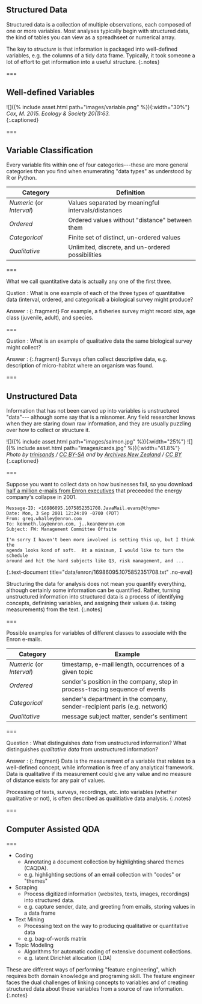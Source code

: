 ---
---

## Structured Data

Structured data is a collection of multiple observations, each composed of one
or more variables. Most analyses typically begin with structured data, the kind
of tables you can view as a spreadhseet or numerical array.

The key to *structure* is that information is packaged into well-defined
variables, e.g. the columns of a tidy data frame. Typically, it took someone a
lot of effort to get information into a useful structure.
{:.notes}

===

## Well-defined Variables

![]({% include asset.html path="images/variable.png" %}){:width="30%"}  
*Cox, M. 2015. Ecology & Society 20(1):63.*  
{:.captioned}

===

## Variable Classification

Every variable fits within one of four categories---these are more general categories
than you find when enumerating "data types" as understood by R or Python.

| Category | Definition |
|----------|------------|
| *Numeric* (or *Interval*) | Values separated by meaningful intervals/distances |
| *Ordered*               | Ordered values without "distance" between them |
| *Categorical*           | Finite set of distinct, un-ordered values |
| *Qualitative*           | Unlimited, discrete, and un-ordered possibilities |

===

What we call quantitative data is actually any one of the first three.

Qustion
: What is one example of each of the three types of quantitative data (interval,
ordered, and categorical) a biological survey might produce?

Answer
: {:.fragment} For example, a fisheries survey might record size, age class
(juvenile, adult), and species.

===

Qustion
: What is an example of qualitative data the same biological survey might
collect?

Answer
: {:.fragment} Surveys often collect descriptive data, e.g. description of
micro-habitat where an organism was found.

===

## Unstructured Data

Information that has not been carved up into variables is unstructured "data"---
although some say that is a misnomer. Any field researcher knows when they are
staring down raw information, and they are usually puzzling over how to collect
or structure it.

![]({% include asset.html path="images/salmon.jpg" %}){:width="25%"} ![]({% include asset.html path="images/cards.jpg" %}){:width="41.8%"}  
*Photo by [trinisands](https://www.flickr.com/photos/50680623@N04) / [CC BY-SA](https://creativecommons.org/licenses/by-sa/2.0/) and by [Archives New Zealand](https://www.flickr.com/photos/archivesnz/) / [CC BY](https://creativecommons.org/licenses/by/2.0/)*
{:.captioned}

===

Suppose you want to collect data on how businesses fail, so you download [half a
million e-mails from Enron executives](https://www.cs.cmu.edu/~./enron/) that
preceeded the energy company's collapse in 2001.

~~~
Message-ID: <16986095.1075852351708.JavaMail.evans@thyme>
Date: Mon, 3 Sep 2001 12:24:09 -0700 (PDT)
From: greg.whalley@enron.com
To: kenneth.lay@enron.com, j..kean@enron.com
Subject: FW: Management Committee Offsite

I'm sorry I haven't been more involved is setting this up, but I think the
agenda looks kond of soft.  At a minimum, I would like to turn the schedule
around and hit the hard subjects like Q3, risk management, and ...
~~~
{:.text-document title="data/enron/16986095.1075852351708.txt" .no-eval}

Structuring the data for analysis does not mean you quantify everything,
although certainly some information can be quantified. Rather, turning
unstructured information into structured data is a process of identifying
concepts, definining variables, and assigning their values (i.e. taking
measurements) from the text.
{:.notes}

===

Possible examples for variables of different classes to associate with the Enron e-mails.

| Category | Example |
|----------|---------|
| *Numeric* (or *Interval*) | timestamp, e-mail length, occurrences of a given topic |
| *Ordered* | sender's position in the company, step in process-tracing sequence of events |
| *Categorical* | sender's department in the company, sender-recipient paris (e.g. network) |
| *Qualitative* | message subject matter, sender's sentiment |

===

Question
: What distinguishes *data* from unstructured information? What distinguishes *qualitative data* from unstructured information?

Answer
: {:.fragment} Data is the measurement of a variable that relates to a well-defined concept, while information is free of any analytical framework. Data is qualitative if its measurement could give any value and no measure of distance exists for any pair of values.

Processing of texts, surveys, recordings, etc. into variables (whether qualitative or not), is often described as qualitiative data analysis.
{:.notes}

===

## Computer Assisted QDA

===

- Coding
  - Annotating a document collection by highlighting shared themes (CAQDA).
  - e.g. highlighting sections of an email collection with "codes" or "themes"
- Scraping
  - Process digitized information (websites, texts, images, recordings) into structured data.
  - e.g. capture sender, date, and greeting from emails, storing values in a data frame
- Text Mining
  - Processing text on the way to producing qualitative or quantitative data
  - e.g. bag-of-words matrix
- Topic Modeling
  - Algorithms for automatic coding of extensive document collections.
  - e.g. latent Dirichlet allocation (LDA)

These are different ways of performing "feature engineering", which requires
both domain knowledge and programing skill. The feature engineer faces the dual
challenges of linking concepts to variables and of creating structured data
about these variables from a source of raw information.
{:.notes}
